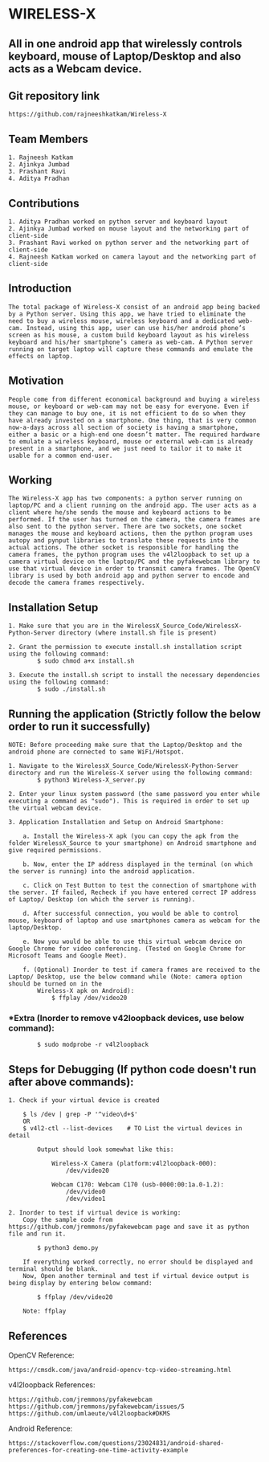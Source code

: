 # WIRELESS-X

## All in one android app that wirelessly controls keyboard, mouse of Laptop/Desktop and also acts as a Webcam device.

## Git repository link
    https://github.com/rajneeshkatkam/Wireless-X

## Team Members
    1. Rajneesh Katkam
    2. Ajinkya Jumbad
    3. Prashant Ravi
    4. Aditya Pradhan

## Contributions
    1. Aditya Pradhan worked on python server and keyboard layout
    2. Ajinkya Jumbad worked on mouse layout and the networking part of client-side
    3. Prashant Ravi worked on python server and the networking part of client-side
    4. Rajneesh Katkam worked on camera layout and the networking part of client-side

## Introduction
    The total package of Wireless-X consist of an android app being backed by a Python server. Using this app, we have tried to eliminate the need to buy a wireless mouse, wireless keyboard and a dedicated web-cam. Instead, using this app, user can use his/her android phone’s screen as his mouse, a custom build keyboard layout as his wireless keyboard and his/her smartphone’s camera as web-cam. A Python server running on target laptop will capture these commands and emulate the effects on laptop.

## Motivation
    People come from different economical background and buying a wireless mouse, or keyboard or web-cam may not be easy for everyone. Even if they can manage to buy one, it is not efficient to do so when they have already invested on a smartphone. One thing, that is very common now-a-days across all section of society is having a smartphone, either a basic or a high-end one doesn’t matter. The required hardware to emulate a wireless keyboard, mouse or external web-cam is already present in a smartphone, and we just need to tailor it to make it usable for a common end-user.

## Working
    The Wireless-X app has two components: a python server running on laptop/PC and a client running on the android app. The user acts as a client where he/she sends the mouse and keyboard actions to be performed. If the user has turned on the camera, the camera frames are also sent to the python server. There are two sockets, one socket manages the mouse and keyboard actions, then the python program uses autopy and pynput libraries to translate these requests into the actual actions. The other socket is responsible for handling the camera frames, the python program uses the v4l2loopback to set up a camera virtual device on the laptop/PC and the pyfakewebcam library to use that virtual device in order to transmit camera frames. The OpenCV library is used by both android app and python server to encode and decode the camera frames respectively.

## Installation Setup

    1. Make sure that you are in the WirelessX_Source_Code/WirelessX-Python-Server directory (where install.sh file is present)

    2. Grant the permission to execute install.sh installation script using the following command:
            $ sudo chmod a+x install.sh

    3. Execute the install.sh script to install the necessary dependencies using the following command:
            $ sudo ./install.sh

## Running the application (Strictly follow the below order to run it successfully)
    NOTE: Before proceeding make sure that the Laptop/Desktop and the android phone are connected to same WiFi/Hotspot.

    1. Navigate to the WirelessX_Source_Code/WirelessX-Python-Server directory and run the Wireless-X server using the following command:
            $ python3 Wireless-X_server.py
    
    2. Enter your linux system password (the same password you enter while executing a command as "sudo"). This is required in order to set up the virtual webcam device.               

    3. Application Installation and Setup on Android Smartphone:

        a. Install the Wireless-X apk (you can copy the apk from the folder WirelessX_Source to your smartphone) on Android smartphone and give required permissions.

        b. Now, enter the IP address displayed in the terminal (on which the server is running) into the android application.
        
        c. Click on Test Button to test the connection of smartphone with the server. If failed, Recheck if you have entered correct IP address of Laptop/ Desktop (on which the server is running).

        d. After successful connection, you would be able to control mouse, keyboard of laptop and use smartphones camera as webcam for the laptop/Desktop.

        e. Now you would be able to use this virtual webcam device on Google Chrome for video conferencing. (Tested on Google Chrome for Microsoft Teams and Google Meet).

        f. (Optional) Inorder to test if camera frames are received to the Laptop/ Desktop, use the below command while (Note: camera option should be turned on in the 
            Wireless-X apk on Android):
                $ ffplay /dev/video20 


### *Extra (Inorder to remove v42loopback devices, use below command):
            
            $ sudo modprobe -r v4l2loopback


## Steps for Debugging (If python code doesn't run after above commands):

    1. Check if your virtual device is created

        $ ls /dev | grep -P '^video\d+$'
        OR
        $ v4l2-ctl --list-devices    # TO List the virtual devices in detail

            Output should look somewhat like this:

                Wireless-X Camera (platform:v4l2loopback-000):
                    /dev/video20

                Webcam C170: Webcam C170 (usb-0000:00:1a.0-1.2):
                    /dev/video0
                    /dev/video1

    2. Inorder to test if virtual device is working:
        Copy the sample code from  https://github.com/jremmons/pyfakewebcam page and save it as python file and run it.
            
            $ python3 demo.py

        If everything worked correctly, no error should be displayed and terminal should be blank.
        Now, Open another terminal and test if virtual device output is being display by entering below command:
            
            $ ffplay /dev/video20
        
        Note: ffplay

## References

OpenCV Reference:

    https://cmsdk.com/java/android-opencv-tcp-video-streaming.html


v4l2loopback References:

    https://github.com/jremmons/pyfakewebcam
    https://github.com/jremmons/pyfakewebcam/issues/5
    https://github.com/umlaeute/v4l2loopback#DKMS


Android Reference:

    https://stackoverflow.com/questions/23024831/android-shared-preferences-for-creating-one-time-activity-example
